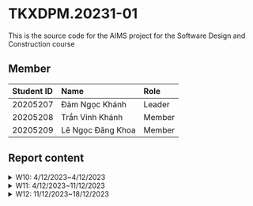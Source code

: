 # TKXDPM.20231-01

This is the source code for the AIMS project for the Software Design and Construction course

## Member 
| Student ID  | Name               | Role    |
|:------------|:-------------------|:--------|
| 20205207    | Đàm Ngọc Khánh     | Leader  |
| 20205208    | Trần Vinh Khánh    | Member  |
| 20205209    | Lê Ngọc Đăng Khoa  | Member  |

## Report content 

<details>
  <summary>W10: 4/12/2023~4/12/2023 </summary>
<br>
<details>
<summary>Đàm Ngọc Khánh</summary>
<br>

- Assigned tasks:
    - Bổ sung class Media
    - Cài đặt MediaDao để lấy data
    - Tạo file FXML và hiển thị các media lên home
    - Phân tích coupling liên quan đến task đã làm

- Implementation details:
    - Pull Request(s):[#6](https://github.com/TVKain/TKXDPM.VP.20231/pull/6) [#9](https://github.com/TVKain/TKXDPM.VP.20231/pull/9) [#10](https://github.com/TVKain/TKXDPM.VP.20231/pull/10)
    - Specific implementation details:
        - Cài đặt lớp Media
        - Cài đặt giao diện cho SqliteMediaDao
        - Cài đặt HomeViewHandler.java và MediaHomeViewHandler.java để có thể show giao diện

</details>

<details>
<summary>Trần Vinh Khánh</summary>
<br>

- Assigned tasks:
    - Set up the base for the project
    - Implement cart class
    - Analyzes coupling for the cart class 
    - Implement admin login features

- Implementation details:
    - Pull Request(s): [#8](https://github.com/TVKain/TKXDPM.VP.20231/pull/8) [#7](https://github.com/TVKain/TKXDPM.VP.20231/pull/7) [#5](https://github.com/TVKain/TKXDPM.VP.20231/pull/5) [#1](https://github.com/TVKain/TKXDPM.VP.20231/pull/1) [#2](https://github.com/TVKain/TKXDPM.VP.20231/pull/2) [#4](https://github.com/TVKain/TKXDPM.VP.20231/pull/4)
    - Specific implementation details:
        - Structure folder for the project
        - Implement the utility classes: Screen and Popup 
        - Implement the Dao interface 
        - Implement the Database connector 
        - Implement cart class 

</details>

<details>
<summary>Lê Ngọc Đăng Khoa</summary>
<br>

- Assigned tasks:
    - Implement search by title

- Implementation details:
    - Pull Request(s): [23](https://github.com/TVKain/TKXDPM.VP.20231/pull/23)
    - Specific implementation details:
        - Implement search by title

</details>

</details>


<details>
  <summary>W11: 4/12/2023~11/12/2023 </summary>
<br>
<details>
<summary>Đàm Ngọc Khánh</summary>
<br>

- Assigned tasks:
    - Sửa đổi lớp Media
    - Cài đặt thực thi khi click nút đặt hàng và add to cart
    - Phân tích cohesion dao

- Implementation details:
    - Pull Request(s):[#26](https://github.com/TVKain/TKXDPM.VP.20231/pull/26) [#28](https://github.com/TVKain/TKXDPM.VP.20231/pull/28) [#18](https://github.com/TVKain/TKXDPM.VP.20231/pull/18) [#19](https://github.com/TVKain/TKXDPM.VP.20231/pull/19) [#20](https://github.com/TVKain/TKXDPM.VP.20231/pull/20) [#21](https://github.com/TVKain/TKXDPM.VP.20231/pull/21)
    - Specific implementation details:
        - Sửa đổi kiểu dữ liệu Media và các lớp liên quan
        - Cài đặt chức năng đặt hàng và thêm màn hình giỏ hàng
        - Tạo file FXML và hiển thị các media lên màn hình giỏ hàng

</details>

<details>
<summary>Trần Vinh Khánh</summary>
<br>

- Assigned tasks:
    - Fix the cart class 
    - Analyze cohesion for Cart.java Application.java 
    - Implement Login Screen for the application
- Implementation details:
    - Pull Request(s): [#24](https://github.com/TVKain/TKXDPM.VP.20231/pull/24) [#22](https://github.com/TVKain/TKXDPM.VP.20231/pull/22) [#14](https://github.com/TVKain/TKXDPM.VP.20231/pull/14) [#15](https://github.com/TVKain/TKXDPM.VP.20231/pull/15) [#16](https://github.com/TVKain/TKXDPM.VP.20231/pull/16) [#17](https://github.com/TVKain/TKXDPM.VP.20231/pull/17)
    - Specific implementation details:
        - Fix some methods in the cart class 
        - Analyze cohesion 
        - Implement the fxml file for the login screen along with the corresponding view handler

</details>

<details>
<summary>Lê Ngọc Đăng Khoa</summary>
<br>

- Assigned tasks:
    - Implement search by title

- Implementation details:
    - Pull Request(s): [23](https://github.com/TVKain/TKXDPM.VP.20231/pull/23)
    - Specific implementation details:
        - Implement search by title

</details>

</details>


<details>
  <summary>W12: 11/12/2023~18/12/2023 </summary>
<br>
<details>
<summary>Đàm Ngọc Khánh</summary>
<br>

- Assigned tasks:
    - Sửa đổi liên quan đến số lượng và giới hạn số lượng media ở HomeView, CartView,..
    - Phân tích SOLID DAO và SqliteDatabase

- Implementation details:
    - Pull Request(s):[#26](https://github.com/TVKain/TKXDPM.VP.20231/pull/26) [#28](https://github.com/TVKain/TKXDPM.VP.20231/pull/28) [#18](https://github.com/TVKain/TKXDPM.VP.20231/pull/18) [#19](https://github.com/TVKain/TKXDPM.VP.20231/pull/19) [#20](https://github.com/TVKain/TKXDPM.VP.20231/pull/20) [#21](https://github.com/TVKain/TKXDPM.VP.20231/pull/21)
    - Specific implementation details:
        - Sửa đổi kiểu dữ liệu Media và các lớp liên quan
        - Cài đặt chức năng đặt hàng và thêm màn hình giỏ hàng
        - Tạo file FXML và hiển thị các media lên màn hình giỏ hàng

</details>

<details>
<summary>Trần Vinh Khánh</summary>
<br>

- Assigned tasks:
    - Implement Delivery Info screen and part of Place Order Controller
    - SOLID Analysis for Cart class and AdminLoginController
- Implementation details:
    - Pull Request(s): [34](https://github.com/TVKain/TKXDPM.VP.20231-04/pull/34) [33](https://github.com/TVKain/TKXDPM.VP.20231-04/pull/33) [32](https://github.com/TVKain/TKXDPM.VP.20231-04/pull/32)
    - Specific implementation details:
        - Add FXML file, DeliveryInfoViewHandler, PlaceOrderController, Factory class for DeliveryInfo and RushDeliveryInfo 
        - Add Delivery Info Validator factory class 
        - SOLID Analysis 

</details>

<details>
<summary>Lê Ngọc Đăng Khoa</summary>
<br>

- Assigned tasks:
    - Implement search by title

- Implementation details:
    - Pull Request(s): [23](https://github.com/TVKain/TKXDPM.VP.20231/pull/23)
    - Specific implementation details:
        - Implement search by title

</details>

</details>
